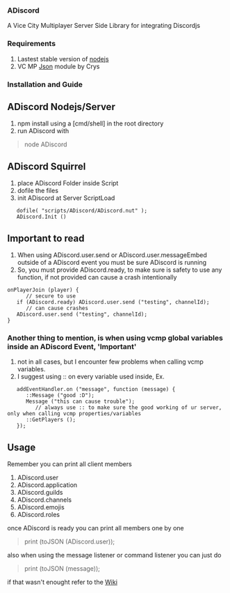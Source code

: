 ### ADiscord 
A Vice City Multiplayer Server Side Library for integrating Discordjs 
 
 ### Requirements
1. Lastest stable version of [nodejs](nodejs.org)
2. VC MP [Json](https://forum.vc-mp.org/?topic=1479.msg10253#msg10253) module by Crys 
 
 ### Installation and Guide
 ## ADiscord Nodejs/Server
 1. npm install using a [cmd/shell] in the root directory
 2. run ADiscord with
   > node ADiscord

## ADiscord Squirrel
1. place ADiscord Folder inside Script
2. dofile the files
3. init ADiscord at Server ScriptLoad

```
   dofile( "scripts/ADiscord/ADiscord.nut" );
   ADiscord.Init ()
```

## Important to read
1. When using ADiscord.user.send or ADiscord.user.messageEmbed outside of a ADiscord event you must be sure ADiscord is running
2. So, you must provide ADiscord.ready, to make sure is safety to use any function, if not provided can cause a crash intentionally
```
onPlayerJoin (player) {
      // secure to use
   if (ADiscord.ready) ADiscord.user.send ("testing", channelId);
      // can cause crashes
   ADiscord.user.send ("testing", channelId);
}
```

### Another thing to mention, is when using vcmp global variables inside an ADiscord Event, 'Important'
1. not in all cases, but I encounter few problems when calling vcmp variables.
2. I suggest using :: on every variable used inside, Ex.
```
   addEventHandler.on ("message", function (message) {
      ::Message ("good :D");
      Message ("this can cause trouble");
         // always use :: to make sure the good working of ur server, only when calling vcmp properties/variables
      ::GetPlayers ();
   });
```



## Usage
Remember you can print all client members

1. ADiscord.user
2. ADiscord.application
3. ADiscord.guilds
4. ADiscord.channels
5. ADiscord.emojis
6. ADiscord.roles

once ADiscord is ready you can print all members one by one
> print (toJSON (ADiscord.user));

also when using the message listener or command listener you can just do
> print (toJSON (message));

if that wasn't enought refer to the [Wiki](https://github.com/AroliSG/ADiscordLibrary/wiki)
